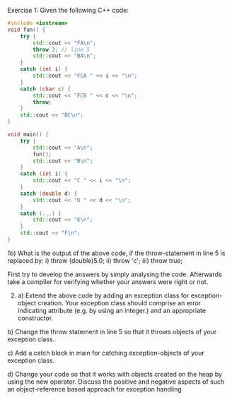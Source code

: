Exercise 1: Given the following C++ code:

~~~cpp
#include <iostream>
void fun() {
	try {
		std::cout << "FA\n";
		throw 3; // line 5
		std::cout << "BA\n";
	}
	catch (int i) {
		std::cout << "FCA " << i << "\n";
	}
	catch (char c) {
		std::cout << "FCB " << c << "\n";
		throw;
	}
	std::cout << "BC\n";
}

void main() {
	try {
		std::cout << "A\n"; 
		fun();
		std::cout << "B\n"; 
	}
	catch (int i) { 
		std::cout << "C " << i << "\n"; 
	}
	catch (double d) { 
		std::cout << "D " << d << "\n"; 
	}
	catch (...) { 
		std::cout << "E\n";
	}
	std::cout << "F\n";
}
~~~

1b) What is the output of the above code, if the throw-statement in line 5 is replaced by:
i) 	throw (double)5.0;
ii) 	throw 'c';
iii) 	throw true;

First try to develop the answers by simply analysing the code. Afterwards take a compiler for verifying whether your answers were right or not.	

2. a) Extend the above code by adding an exception class for exception-object creation. Your exception class should comprise an error indicating attribute (e.g. by using an integer.) and an appropriate constructor.

b) Change the throw statement in line 5 so that it throws objects of your exception class.

c) Add a catch block in main for catching exception-objects of your exception class.

d) Change your code so that it works with objects created on the heap by using the new operator. Discuss the positive and negative aspects of such an object-reference based approach for exception handling
